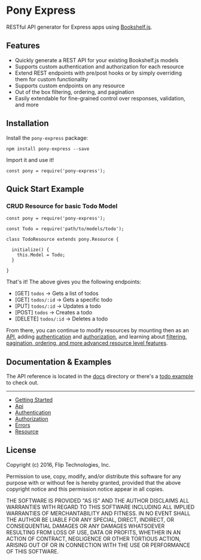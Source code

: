 # Pony Express

RESTful API generator for Express apps using [Bookshelf.js](http://bookshelfjs.org/).

## Features

+ Quickly generate a REST API for your existing Bookshelf.js models
+ Supports custom authentication and authorization for each resource
+ Extend REST endpoints with pre/post hooks or by simply overriding them for custom functionality
+ Supports custom endpoints on any resource
+ Out of the box filtering, ordering, and pagination
+ Easily extendable for fine-grained control over responses, validation, and more

## Installation

Install the `pony-express` package:

```npm install pony-express --save```

Import it and use it!

```const pony = require('pony-express');```

## Quick Start Example

### CRUD Resource for basic Todo Model

```
const pony = require('pony-express');

const Todo = require('path/to/models/todo');

class TodoResource extends pony.Resource {
  
  initialize() {
    this.Model = Todo;
  }

}

```

That's it! The above gives you the following endpoints:

+ [GET] `todos` -> Gets a list of todos
+ [GET] `todos/:id` -> Gets a specific todo
+ [PUT] `todos/:id` -> Updates a todo
+ [POST] `todos` -> Creates a todo
+ [DELETE] `todos/:id` -> Deletes a todo

From there, you can continue to modify resources by mounting then as an [API](docs/api.md), adding [authentication](docs/authentication.md) and [authorization](docs/authorization.md), and learning about [filtering, pagination, ordering, and more advanced resource level features](docs/resources.md).

## Documentation & Examples

The API reference is located in the [docs](docs) directory or there's a [todo example](docs/examples) to check out.

---

+ [Getting Started](docs/getting-started.md)
+ [Api](docs/api.md)
+ [Authentication](docs/authentication.md)
+ [Authorization](docs/authorization.md)
+ [Errors](docs/errors.md)
+ [Resource](docs/resources.md)

## License

Copyright (c) 2016, Flip Technologies, Inc.

Permission to use, copy, modify, and/or distribute this software for any purpose with or without fee is hereby granted, provided that the above copyright notice and this permission notice appear in all copies.

THE SOFTWARE IS PROVIDED "AS IS" AND THE AUTHOR DISCLAIMS ALL WARRANTIES WITH REGARD TO THIS SOFTWARE INCLUDING ALL IMPLIED WARRANTIES OF MERCHANTABILITY AND FITNESS. IN NO EVENT SHALL THE AUTHOR BE LIABLE FOR ANY SPECIAL, DIRECT, INDIRECT, OR CONSEQUENTIAL DAMAGES OR ANY DAMAGES WHATSOEVER RESULTING FROM LOSS OF USE, DATA OR PROFITS, WHETHER IN AN ACTION OF CONTRACT, NEGLIGENCE OR OTHER TORTIOUS ACTION, ARISING OUT OF OR IN CONNECTION WITH THE USE OR PERFORMANCE OF THIS SOFTWARE.